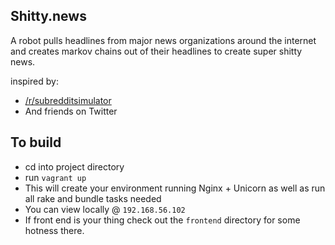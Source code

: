## Shitty.news
A robot pulls headlines from major news organizations around the internet and creates markov chains out of their headlines to create super shitty news.

inspired by:
- [/r/subredditsimulator](https://www.reddit.com/r/SubredditSimulator/)
- And friends on Twitter

## To build
- cd into project directory
- run `vagrant up`
- This will create your environment running Nginx + Unicorn as well as run all rake and bundle tasks needed
- You can view locally @ `192.168.56.102`
- If front end is your thing check out the `frontend` directory for some hotness there. 